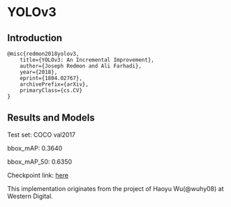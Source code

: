 # YOLOv3

## Introduction
```
@misc{redmon2018yolov3,
    title={YOLOv3: An Incremental Improvement},
    author={Joseph Redmon and Ali Farhadi},
    year={2018},
    eprint={1804.02767},
    archivePrefix={arXiv},
    primaryClass={cs.CV}
}
```

## Results and Models

Test set: COCO val2017

bbox_mAP: 0.3640

bbox_mAP_50: 0.6350

Checkpoint link: [here](https://drive.google.com/drive/folders/1NzQ5LwBaYPlu1gywnRAViNz70NV9743O?usp=sharing)

This implementation originates from the project of Haoyu Wu(@wuhy08) at Western Digital.
